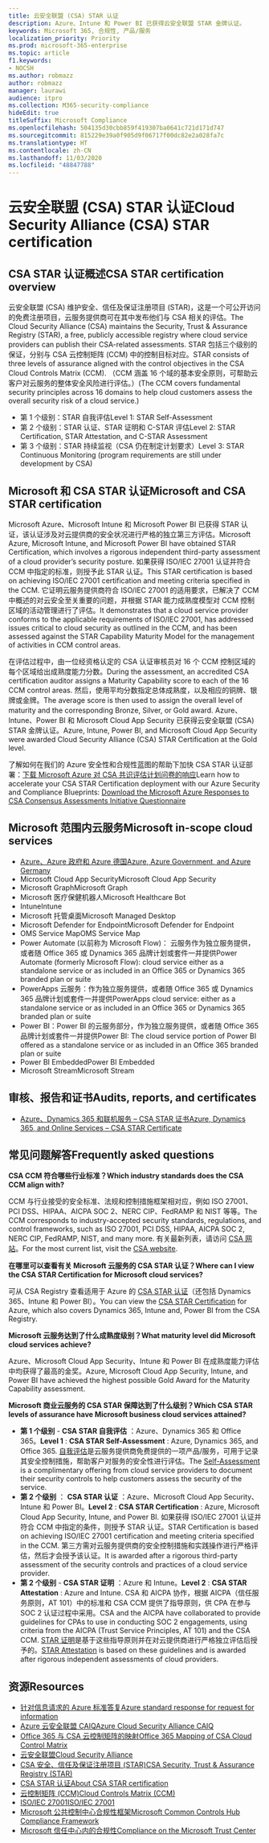 ```yaml
---
title: 云安全联盟 (CSA) STAR 认证
description: Azure、Intune 和 Power BI 已获得云安全联盟 STAR 金牌认证。
keywords: Microsoft 365, 合规性, 产品/服务
localization_priority: Priority
ms.prod: microsoft-365-enterprise
ms.topic: article
f1.keywords:
- NOCSH
ms.author: robmazz
author: robmazz
manager: laurawi
audience: itpro
ms.collection: M365-security-compliance
hideEdit: true
titleSuffix: Microsoft Compliance
ms.openlocfilehash: 504135d30cbb859f419307ba0641c721d171d747
ms.sourcegitcommit: 815229e39a0f905d9f06717f00dc82e2a028fa7c
ms.translationtype: HT
ms.contentlocale: zh-CN
ms.lasthandoff: 11/03/2020
ms.locfileid: "48847788"
---
```

# <a name="cloud-security-alliance-csa-star-certification"></a><span data-ttu-id="c2d7a-104">云安全联盟 (CSA) STAR 认证</span><span class="sxs-lookup"><span data-stu-id="c2d7a-104">Cloud Security Alliance (CSA) STAR certification</span></span>

## <a name="csa-star-certification-overview"></a><span data-ttu-id="c2d7a-105">CSA STAR 认证概述</span><span class="sxs-lookup"><span data-stu-id="c2d7a-105">CSA STAR certification overview</span></span>

<span data-ttu-id="c2d7a-106">云安全联盟 (CSA) 维护安全、信任及保证注册项目 (STAR)，这是一个可公开访问的免费注册项目，云服务提供商可在其中发布他们与 CSA 相关的评估。</span><span class="sxs-lookup"><span data-stu-id="c2d7a-106">The Cloud Security Alliance (CSA) maintains the Security, Trust & Assurance Registry (STAR), a free, publicly accessible registry where cloud service providers can publish their CSA-related assessments.</span></span> <span data-ttu-id="c2d7a-107">STAR 包括三个级别的保证，分别与 CSA 云控制矩阵 (CCM) 中的控制目标对应。</span><span class="sxs-lookup"><span data-stu-id="c2d7a-107">STAR consists of three levels of assurance aligned with the control objectives in the CSA Cloud Controls Matrix (CCM).</span></span> <span data-ttu-id="c2d7a-108">（CCM 涵盖 16 个域的基本安全原则，可帮助云客户对云服务的整体安全风险进行评估。）</span><span class="sxs-lookup"><span data-stu-id="c2d7a-108">(The CCM covers fundamental security principles across 16 domains to help cloud customers assess the overall security risk of a cloud service.)</span></span>

- <span data-ttu-id="c2d7a-109">第 1 个级别：STAR 自我评估</span><span class="sxs-lookup"><span data-stu-id="c2d7a-109">Level 1: STAR Self-Assessment</span></span>
- <span data-ttu-id="c2d7a-110">第 2 个级别：STAR 认证、STAR 证明和 C-STAR 评估</span><span class="sxs-lookup"><span data-stu-id="c2d7a-110">Level 2: STAR Certification, STAR Attestation, and C-STAR Assessment</span></span>
- <span data-ttu-id="c2d7a-111">第 3 个级别：STAR 持续监视（CSA 仍在制定计划要求）</span><span class="sxs-lookup"><span data-stu-id="c2d7a-111">Level 3: STAR Continuous Monitoring (program requirements are still under development by CSA)</span></span>

## <a name="microsoft-and-csa-star-certification"></a><span data-ttu-id="c2d7a-112">Microsoft 和 CSA STAR 认证</span><span class="sxs-lookup"><span data-stu-id="c2d7a-112">Microsoft and CSA STAR certification</span></span>

<span data-ttu-id="c2d7a-113">Microsoft Azure、Microsoft Intune 和 Microsoft Power BI 已获得 STAR 认证，该认证涉及对云提供商的安全状况进行严格的独立第三方评估。</span><span class="sxs-lookup"><span data-stu-id="c2d7a-113">Microsoft Azure, Microsoft Intune, and Microsoft Power BI have obtained STAR Certification, which involves a rigorous independent third-party assessment of a cloud provider’s security posture.</span></span> <span data-ttu-id="c2d7a-114">如果获得 ISO/IEC 27001 认证并符合 CCM 中指定的标准，则授予此 STAR 认证。</span><span class="sxs-lookup"><span data-stu-id="c2d7a-114">This STAR certification is based on achieving ISO/IEC 27001 certification and meeting criteria specified in the CCM.</span></span> <span data-ttu-id="c2d7a-115">它证明云服务提供商符合 ISO/IEC 27001 的适用要求，已解决了 CCM 中概述的对云安全至关重要的问题，并根据 STAR 能力成熟度模型对 CCM 控制区域的活动管理进行了评估。</span><span class="sxs-lookup"><span data-stu-id="c2d7a-115">It demonstrates that a cloud service provider conforms to the applicable requirements of ISO/IEC 27001, has addressed issues critical to cloud security as outlined in the CCM, and has been assessed against the STAR Capability Maturity Model for the management of activities in CCM control areas.</span></span>  
  
<span data-ttu-id="c2d7a-116">在评估过程中，由一位经资格认定的 CSA 认证审核员对 16 个 CCM 控制区域的每个区域给出成熟度能力分数。</span><span class="sxs-lookup"><span data-stu-id="c2d7a-116">During the assessment, an accredited CSA certification auditor assigns a Maturity Capability score to each of the 16 CCM control areas.</span></span> <span data-ttu-id="c2d7a-117">然后，使用平均分数指定总体成熟度，以及相应的铜牌、银牌或金牌。</span><span class="sxs-lookup"><span data-stu-id="c2d7a-117">The average score is then used to assign the overall level of maturity and the corresponding Bronze, Silver, or Gold award.</span></span> <span data-ttu-id="c2d7a-118">Azure、Intune、Power BI 和 Microsoft Cloud App Security 已获得云安全联盟 (CSA) STAR 金牌认证。</span><span class="sxs-lookup"><span data-stu-id="c2d7a-118">Azure, Intune, Power BI, and Microsoft Cloud App Security were awarded Cloud Security Alliance (CSA) STAR Certification at the Gold level.</span></span>  

<span data-ttu-id="c2d7a-119">了解如何在我们的 Azure 安全性和合规性蓝图的帮助下加快 CSA STAR 认证部署：[下载 Microsoft Azure 对 CSA 共识评估计划问卷的响应](https://gallery.technet.microsoft.com/Azure-Responses-to-CSA-46034a11)</span><span class="sxs-lookup"><span data-stu-id="c2d7a-119">Learn how to accelerate your CSA STAR Certification deployment with our Azure Security and Compliance Blueprints: [Download the Microsoft Azure Responses to CSA Consensus Assessments Initiative Questionnaire](https://gallery.technet.microsoft.com/Azure-Responses-to-CSA-46034a11)</span></span>

## <a name="microsoft-in-scope-cloud-services"></a><span data-ttu-id="c2d7a-120">Microsoft 范围内云服务</span><span class="sxs-lookup"><span data-stu-id="c2d7a-120">Microsoft in-scope cloud services</span></span>

- [<span data-ttu-id="c2d7a-121">Azure、Azure 政府和 Azure 德国</span><span class="sxs-lookup"><span data-stu-id="c2d7a-121">Azure, Azure Government, and Azure Germany</span></span>](https://aka.ms/AzureCompliance)
- <span data-ttu-id="c2d7a-122">Microsoft Cloud App Security</span><span class="sxs-lookup"><span data-stu-id="c2d7a-122">Microsoft Cloud App Security</span></span>
- <span data-ttu-id="c2d7a-123">Microsoft Graph</span><span class="sxs-lookup"><span data-stu-id="c2d7a-123">Microsoft Graph</span></span>
- <span data-ttu-id="c2d7a-124">Microsoft 医疗保健机器人</span><span class="sxs-lookup"><span data-stu-id="c2d7a-124">Microsoft Healthcare Bot</span></span>
- <span data-ttu-id="c2d7a-125">Intune</span><span class="sxs-lookup"><span data-stu-id="c2d7a-125">Intune</span></span>
- <span data-ttu-id="c2d7a-126">Microsoft 托管桌面</span><span class="sxs-lookup"><span data-stu-id="c2d7a-126">Microsoft Managed Desktop</span></span>
- <span data-ttu-id="c2d7a-127">Microsoft Defender for Endpoint</span><span class="sxs-lookup"><span data-stu-id="c2d7a-127">Microsoft Defender for Endpoint</span></span>
- <span data-ttu-id="c2d7a-128">OMS Service Map</span><span class="sxs-lookup"><span data-stu-id="c2d7a-128">OMS Service Map</span></span>
- <span data-ttu-id="c2d7a-129">Power Automate (以前称为 Microsoft Flow)： 云服务作为独立服务提供，或者随 Office 365 或 Dynamics 365 品牌计划或套件一并提供</span><span class="sxs-lookup"><span data-stu-id="c2d7a-129">Power Automate (formerly Microsoft Flow): cloud service either as a standalone service or as included in an Office 365 or Dynamics 365 branded plan or suite</span></span>
- <span data-ttu-id="c2d7a-130">PowerApps 云服务：作为独立服务提供，或者随 Office 365 或 Dynamics 365 品牌计划或套件一并提供</span><span class="sxs-lookup"><span data-stu-id="c2d7a-130">PowerApps cloud service: either as a standalone service or as included in an Office 365 or Dynamics 365 branded plan or suite</span></span>
- <span data-ttu-id="c2d7a-131">Power BI：Power BI 的云服务部分，作为独立服务提供，或者随 Office 365 品牌计划或套件一并提供</span><span class="sxs-lookup"><span data-stu-id="c2d7a-131">Power BI: The cloud service portion of Power BI offered as a standalone service or as included in an Office 365 branded plan or suite</span></span>
- <span data-ttu-id="c2d7a-132">Power BI Embedded</span><span class="sxs-lookup"><span data-stu-id="c2d7a-132">Power BI Embedded</span></span>
- <span data-ttu-id="c2d7a-133">Microsoft Stream</span><span class="sxs-lookup"><span data-stu-id="c2d7a-133">Microsoft Stream</span></span>

## <a name="audits-reports-and-certificates"></a><span data-ttu-id="c2d7a-134">审核、报告和证书</span><span class="sxs-lookup"><span data-stu-id="c2d7a-134">Audits, reports, and certificates</span></span>

- [<span data-ttu-id="c2d7a-135">Azure、Dynamics 365 和联机服务 – CSA STAR 证书</span><span class="sxs-lookup"><span data-stu-id="c2d7a-135">Azure, Dynamics 365, and Online Services – CSA STAR Certificate</span></span>](https://aka.ms/azurecsastarcert)

## <a name="frequently-asked-questions"></a><span data-ttu-id="c2d7a-136">常见问题解答</span><span class="sxs-lookup"><span data-stu-id="c2d7a-136">Frequently asked questions</span></span>

<span data-ttu-id="c2d7a-137">**CSA CCM 符合哪些行业标准？**</span><span class="sxs-lookup"><span data-stu-id="c2d7a-137">**Which industry standards does the CSA CCM align with?**</span></span>

<span data-ttu-id="c2d7a-138">CCM 与行业接受的安全标准、法规和控制措施框架相对应，例如 ISO 27001、PCI DSS、HIPAA、AICPA SOC 2、NERC CIP、FedRAMP 和 NIST 等等。</span><span class="sxs-lookup"><span data-stu-id="c2d7a-138">The CCM corresponds to industry-accepted security standards, regulations, and control frameworks, such as ISO 27001, PCI DSS, HIPAA, AICPA SOC 2, NERC CIP, FedRAMP, NIST, and many more.</span></span> <span data-ttu-id="c2d7a-139">有关最新列表，请访问 [CSA 网站](https://cloudsecurityalliance.org/)。</span><span class="sxs-lookup"><span data-stu-id="c2d7a-139">For the most current list, visit the [CSA website](https://cloudsecurityalliance.org/).</span></span>

<span data-ttu-id="c2d7a-140">**在哪里可以查看有关 Microsoft 云服务的 CSA STAR 认证？**</span><span class="sxs-lookup"><span data-stu-id="c2d7a-140">**Where can I view the CSA STAR Certification for Microsoft cloud services?**</span></span>

<span data-ttu-id="c2d7a-141">可从 CSA Registry 查看适用于 Azure 的 [CSA STAR 认证](https://aka.ms/csastar-certification)（还包括 Dynamics 365、Intune 和 Power BI）。</span><span class="sxs-lookup"><span data-stu-id="c2d7a-141">You can view the [CSA STAR Certification](https://aka.ms/csastar-certification) for Azure, which also covers Dynamics 365, Intune and, Power BI from the CSA Registry.</span></span>

<span data-ttu-id="c2d7a-142">**Microsoft 云服务达到了什么成熟度级别？**</span><span class="sxs-lookup"><span data-stu-id="c2d7a-142">**What maturity level did Microsoft cloud services achieve?**</span></span>

<span data-ttu-id="c2d7a-143">Azure、Microsoft Cloud App Security、Intune 和 Power BI 在成熟度能力评估中均获得了最高的金奖。</span><span class="sxs-lookup"><span data-stu-id="c2d7a-143">Azure, Microsoft Cloud App Security, Intune, and Power BI have achieved the highest possible Gold Award for the Maturity Capability assessment.</span></span>

<span data-ttu-id="c2d7a-144">**Microsoft 商业云服务的 CSA STAR 保障达到了什么级别？**</span><span class="sxs-lookup"><span data-stu-id="c2d7a-144">**Which CSA STAR levels of assurance have Microsoft business cloud services attained?**</span></span>

- <span data-ttu-id="c2d7a-145">**第 1 个级别** - **CSA STAR 自我评估** ：Azure、Dynamics 365 和 Office 365。</span><span class="sxs-lookup"><span data-stu-id="c2d7a-145">**Level 1** : **CSA STAR Self-Assessment** : Azure, Dynamics 365, and Office 365.</span></span> <span data-ttu-id="c2d7a-146">[自我评估](offering-csa-star-self-assessment.md)是云服务提供商免费提供的一项产品/服务，可用于记录其安全控制措施，帮助客户对服务的安全性进行评估。</span><span class="sxs-lookup"><span data-stu-id="c2d7a-146">The [Self-Assessment](offering-csa-star-self-assessment.md) is a complimentary offering from cloud service providers to document their security controls to help customers assess the security of the service.</span></span>
- <span data-ttu-id="c2d7a-147">**第 2 个级别** ： **CSA STAR 认证** ：Azure、Microsoft Cloud App Security、Intune 和 Power BI。</span><span class="sxs-lookup"><span data-stu-id="c2d7a-147">**Level 2** : **CSA STAR Certification** : Azure, Microsoft Cloud App Security, Intune, and Power BI.</span></span> <span data-ttu-id="c2d7a-148">如果获得 ISO/IEC 27001 认证并符合 CCM 中指定的条件，则授予 STAR 认证。</span><span class="sxs-lookup"><span data-stu-id="c2d7a-148">STAR Certification is based on achieving ISO/IEC 27001 certification and meeting criteria specified in the CCM.</span></span> <span data-ttu-id="c2d7a-149">第三方需对云服务提供商的安全控制措施和实践操作进行严格评估，然后才会授予该认证。</span><span class="sxs-lookup"><span data-stu-id="c2d7a-149">It is awarded after a rigorous third-party assessment of the security controls and practices of a cloud service provider.</span></span>
- <span data-ttu-id="c2d7a-150">**第 2 个级别** - **CSA STAR 证明** ：Azure 和 Intune。</span><span class="sxs-lookup"><span data-stu-id="c2d7a-150">**Level 2** : **CSA STAR Attestation** : Azure and Intune.</span></span> <span data-ttu-id="c2d7a-151">CSA 和 AICPA 协作，根据 AICPA（信任服务原则，AT 101）中的标准和 CSA CCM 提供了指导原则，供 CPA 在参与 SOC 2 认证过程中采用。</span><span class="sxs-lookup"><span data-stu-id="c2d7a-151">CSA and the AICPA have collaborated to provide guidelines for CPAs to use in conducting SOC 2 engagements, using criteria from the AICPA (Trust Service Principles, AT 101) and the CSA CCM.</span></span> <span data-ttu-id="c2d7a-152">[STAR 证明](offering-CSA-STAR-Attestation.md)是基于这些指导原则并在对云提供商进行严格独立评估后授予的。</span><span class="sxs-lookup"><span data-stu-id="c2d7a-152">[STAR Attestation](offering-CSA-STAR-Attestation.md) is based on these guidelines and is awarded after rigorous independent assessments of cloud providers.</span></span>

## <a name="resources"></a><span data-ttu-id="c2d7a-153">资源</span><span class="sxs-lookup"><span data-stu-id="c2d7a-153">Resources</span></span>

- [<span data-ttu-id="c2d7a-154">针对信息请求的 Azure 标准答复</span><span class="sxs-lookup"><span data-stu-id="c2d7a-154">Azure standard response for request for information</span></span>](https://aka.ms/AzureStandardRequestForInformation)
- [<span data-ttu-id="c2d7a-155">Azure 云安全联盟 CAIQ</span><span class="sxs-lookup"><span data-stu-id="c2d7a-155">Azure Cloud Security Alliance CAIQ</span></span>](https://aka.ms/AzureCSACAIQ)
- [<span data-ttu-id="c2d7a-156">Office 365 与 CSA 云控制矩阵的映射</span><span class="sxs-lookup"><span data-stu-id="c2d7a-156">Office 365 Mapping of CSA Cloud Control Matrix</span></span>](https://aka.ms/Office365CSACloudControlMatrix)
- [<span data-ttu-id="c2d7a-157">云安全联盟</span><span class="sxs-lookup"><span data-stu-id="c2d7a-157">Cloud Security Alliance</span></span>](https://cloudsecurityalliance.org/)
- [<span data-ttu-id="c2d7a-158">CSA 安全、信任及保证注册项目 (STAR)</span><span class="sxs-lookup"><span data-stu-id="c2d7a-158">CSA Security, Trust & Assurance Registry (STAR)</span></span>](https://cloudsecurityalliance.org/star/)
- [<span data-ttu-id="c2d7a-159"> CSA STAR 认证</span><span class="sxs-lookup"><span data-stu-id="c2d7a-159">About CSA STAR certification</span></span>](https://cloudsecurityalliance.org/star/certification/)
- [<span data-ttu-id="c2d7a-160">云控制矩阵 (CCM)</span><span class="sxs-lookup"><span data-stu-id="c2d7a-160">Cloud Controls Matrix (CCM)</span></span>](https://cloudsecurityalliance.org/group/cloud-controls-matrix/)
- [<span data-ttu-id="c2d7a-161">ISO/IEC 27001</span><span class="sxs-lookup"><span data-stu-id="c2d7a-161">ISO/IEC 27001</span></span>](offering-iso-27001.md)
- [<span data-ttu-id="c2d7a-162">Microsoft 公共控制中心合规性框架</span><span class="sxs-lookup"><span data-stu-id="c2d7a-162">Microsoft Common Controls Hub Compliance Framework</span></span>](https://www.microsoft.com/trust-center/compliance/compliance-overview)
- [<span data-ttu-id="c2d7a-163">Microsoft 信任中心内的合规性</span><span class="sxs-lookup"><span data-stu-id="c2d7a-163">Compliance on the Microsoft Trust Center</span></span>](https://www.microsoft.com/trust-center/compliance/compliance-overview)

